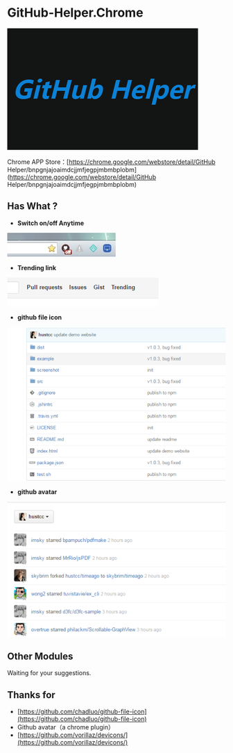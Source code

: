 # GitHub-Helper.Chrome

![screenshot/logo.png](screenshot/logo.png)

Chrome APP Store：[https://chrome.google.com/webstore/detail/GitHub Helper/bnpgnjajoaimdcjjmfjegpjmbmbplobm](https://chrome.google.com/webstore/detail/GitHub Helper/bnpgnjajoaimdcjjmfjegpjmbmbplobm)


## Has What ?

 - **Switch on/off Anytime**

![4.png](screenshot/4.png)

 - **Trending link**
 
![3.png](screenshot/3.png)

 - **github file icon**
	
![1.png](screenshot/1.png)

 - **github avatar**

![2.png](screenshot/2.png)


## Other Modules

Waiting for your suggestions.


## Thanks for 

 - [https://github.com/chadluo/github-file-icon](https://github.com/chadluo/github-file-icon)
 - Github avatar（a chrome plugin）
 - [https://github.com/vorillaz/devicons/](https://github.com/vorillaz/devicons/)